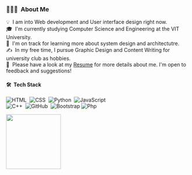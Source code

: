 <!-- ## 👋 &nbsp;Hey there! I'm Shivam -->

### 👨🏻‍💻 &nbsp;About Me

💡 &nbsp;I am into Web development and User interface design right now.\
🎓 &nbsp;I'm currently studying Computer Science and Engineering at the VIT University.\
🌱 &nbsp;I'm on track for learning more about system design and architectutre.\
✍️ &nbsp;In my free time, I pursue Graphic Design and Content Writing for university club as hobbies.\
📄 &nbsp;Please have a look at my [Resume](https://github.com/shvm-k/shvm-k/files/9499618/Profile.pdf) for more details about me. I'm open to feedback and suggestions!

#### 🛠 &nbsp;Tech Stack
![HTML](https://img.shields.io/badge/-HTML-05122A?style=flat&logo=HTML5)&nbsp;
![CSS](https://img.shields.io/badge/-CSS-05122A?style=flat&logo=CSS3&logoColor=1572B6)&nbsp;
![Python](https://img.shields.io/badge/-Python-05122A?style=flat&logo=python)&nbsp;
![JavaScript](https://img.shields.io/badge/-JavaScript-05122A?style=flat&logo=javascript)&nbsp;\
![C++](https://img.shields.io/badge/-C++-05122A?style=flat&logo=C%2B%2B&logoColor=00599C)&nbsp;
![GitHub](https://img.shields.io/badge/-GitHub-05122A?style=flat&logo=github)&nbsp;
![Bootstrap](https://img.shields.io/badge/-Bootstrap-05122A?style=flat&logo=bootstrap&logoColor=563D7C)
![Php](https://img.shields.io/badge/-Php-05122A?style=flat&logo=php&logoColor=563D7C)

<!---
INCIBLA/INCIBLA is a ✨ special ✨ repository because its `README.md` (this file) appears on your GitHub profile.
You can click the Preview link to take a look at your changes.
--->
<p align="center">
<a href="https://github.com/shvm-k">
 <img height="150em" src="https://github-readme-stats-eight-theta.vercel.app/api/top-langs/?username=shvm-k&layout=compact&langs_count=8&theme=algolia" align="left"/>
</a>
</p>
